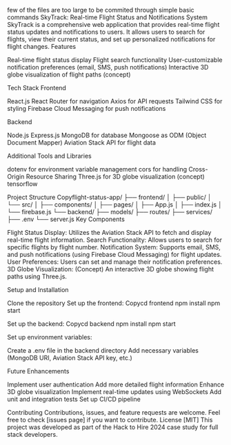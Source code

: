 few of the files are too large to be commited through simple basic commands
SkyTrack: Real-time Flight Status and Notifications System
SkyTrack is a comprehensive web application that provides real-time flight status updates and notifications to users. It allows users to search for flights, view their current status, and set up personalized notifications for flight changes.
Features

Real-time flight status display
Flight search functionality
User-customizable notification preferences (email, SMS, push notifications)
Interactive 3D globe visualization of flight paths (concept)

Tech Stack
Frontend

React.js
React Router for navigation
Axios for API requests
Tailwind CSS for styling
Firebase Cloud Messaging for push notifications

Backend

Node.js
Express.js
MongoDB for database
Mongoose as ODM (Object Document Mapper)
Aviation Stack API for flight data

Additional Tools and Libraries

dotenv for environment variable management
cors for handling Cross-Origin Resource Sharing
Three.js for 3D globe visualization (concept)
tensorflow

Project Structure
Copyflight-status-app/
├── frontend/
│   ├── public/
│   └── src/
│       ├── components/
│       ├── pages/
│       ├── App.js
│       ├── index.js
│       └── firebase.js
└── backend/
    ├── models/
    ├── routes/
    ├── services/
    ├── .env
    └── server.js
Key Components

Flight Status Display: Utilizes the Aviation Stack API to fetch and display real-time flight information.
Search Functionality: Allows users to search for specific flights by flight number.
Notification System: Supports email, SMS, and push notifications (using Firebase Cloud Messaging) for flight updates.
User Preferences: Users can set and manage their notification preferences.
3D Globe Visualization: (Concept) An interactive 3D globe showing flight paths using Three.js.

Setup and Installation

Clone the repository
Set up the frontend:
Copycd frontend
npm install
npm start

Set up the backend:
Copycd backend
npm install
npm start

Set up environment variables:

Create a .env file in the backend directory
Add necessary variables (MongoDB URI, Aviation Stack API key, etc.)



Future Enhancements

Implement user authentication
Add more detailed flight information
Enhance 3D globe visualization
Implement real-time updates using WebSockets
Add unit and integration tests
Set up CI/CD pipeline

Contributing
Contributions, issues, and feature requests are welcome. Feel free to check [issues page] if you want to contribute.
License
[MIT]
This project was developed as part of the Hack to Hire 2024 case study for full stack developers.

